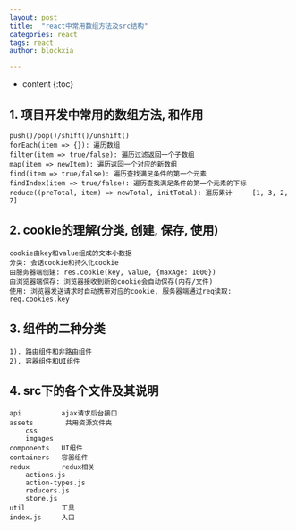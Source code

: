 ```yaml
---
layout: post
title:  "react中常用数组方法及src结构"
categories: react
tags: react
author: blockxia

---
```


* content
{:toc}


## 1. 项目开发中常用的数组方法, 和作用
	push()/pop()/shift()/unshift()
	forEach(item => {}): 遍历数组
	filter(item => true/false): 遍历过滤返回一个子数组
	map(item => newItem): 遍历返回一个对应的新数组
	find(item => true/false): 遍历查找满足条件的第一个元素
	findIndex(item => true/false): 遍历查找满足条件的第一个元素的下标
	reduce((preTotal, item) => newTotal, initTotal): 遍历累计     [1, 3, 2, 7]


## 2. cookie的理解(分类, 创建, 保存, 使用)
	cookie由key和value组成的文本小数据
	分类: 会话cookie和持久化cookie
	由服务器端创建: res.cookie(key, value, {maxAge: 1000})
	由浏览器端保存: 浏览器接收到新的cookie会自动保存(内存/文件)
	使用: 浏览器发送请求时自动携带对应的cookie, 服务器端通过req读取: req.cookies.key

## 3. 组件的二种分类
	1). 路由组件和非路由组件
	2). 容器组件和UI组件

## 4. src下的各个文件及其说明
	api          ajax请求后台接口
	assets        共用资源文件夹
		css
		imgages
	components   UI组件
	containers   容器组件
	redux        redux相关
		actions.js
		action-types.js
		reducers.js
		store.js
	util         工具
	index.js     入口